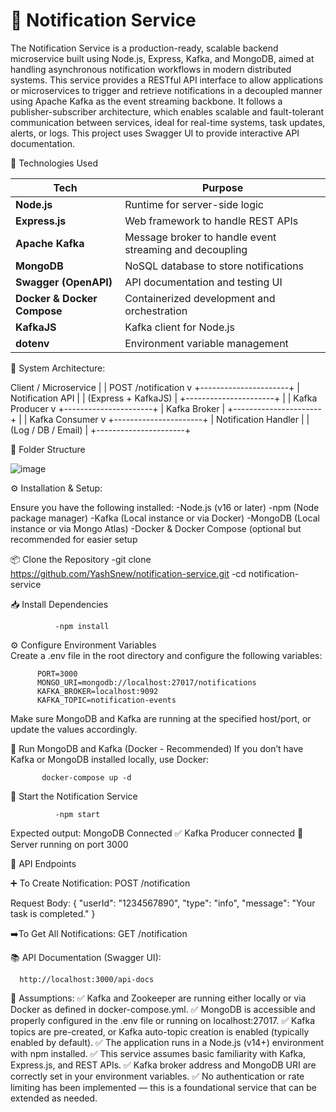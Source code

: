 # 📢 Notification Service
The Notification Service is a production-ready, scalable backend microservice built using Node.js, Express, Kafka, and MongoDB, aimed at handling asynchronous notification workflows in modern distributed systems.
This service provides a RESTful API interface to allow applications or microservices to trigger and retrieve notifications in a decoupled manner using Apache Kafka as the event streaming backbone.
It follows a publisher-subscriber architecture, which enables scalable and fault-tolerant communication between services, ideal for real-time systems, task updates, alerts, or logs.
This project uses Swagger UI to provide interactive API documentation.





🧰 Technologies Used

| Tech                        | Purpose                                                 |
| --------------------------- | ------------------------------------------------------- |
| **Node.js**                 | Runtime for server-side logic                           |
| **Express.js**              | Web framework to handle REST APIs                       |
| **Apache Kafka**            | Message broker to handle event streaming and decoupling |
| **MongoDB**                 | NoSQL database to store notifications                   |
| **Swagger (OpenAPI)**       | API documentation and testing UI                        |
| **Docker & Docker Compose** | Containerized development and orchestration             |
| **KafkaJS**                 | Kafka client for Node.js                                |
| **dotenv**                  | Environment variable management                         |







🔧 System Architecture:


 Client / Microservice
        |
        |  POST /notification
        v
+----------------------+
|  Notification API    |
|  (Express + KafkaJS) |
+----------------------+
        |
        |  Kafka Producer
        v
+----------------------+
|     Kafka Broker     |
+----------------------+
        |
        |  Kafka Consumer
        v
+----------------------+
| Notification Handler |
|  (Log / DB / Email)  |
+----------------------+






📁 Folder Structure

![image](https://github.com/user-attachments/assets/3fb333b5-ed37-4f3c-a40b-2634ff4a21dd)




⚙️ Installation & Setup:

Ensure you have the following installed:
-Node.js (v16 or later)
-npm (Node package manager)
-Kafka (Local instance or via Docker)
-MongoDB (Local instance or via Mongo Atlas)
-Docker & Docker Compose (optional but recommended for easier setup

📦 Clone the Repository
   -git clone https://github.com/YashSnew/notification-service.git
   -cd notification-service

📥 Install Dependencies

              -npm install

⚙️ Configure Environment Variables  
    Create a .env file in the root directory and configure the following variables:

          
          PORT=3000
          MONGO_URI=mongodb://localhost:27017/notifications
          KAFKA_BROKER=localhost:9092
          KAFKA_TOPIC=notification-events
  
  Make sure MongoDB and Kafka are running at the specified host/port, or update the values accordingly.

🧪 Run MongoDB and Kafka (Docker - Recommended)
   If you don’t have Kafka or MongoDB installed locally, use Docker:  

           docker-compose up -d
           
  
🚀 Start the Notification Service  

              -npm start


Expected output:
  MongoDB Connected
 ✅ Kafka Producer connected
 🚀 Server running on port 3000





 🔁 API Endpoints

 
➕ To Create Notification:
POST /notification
 
 Request Body:
   {
     "userId": "1234567890",
     "type": "info",
     "message": "Your task is completed."
   }


➡️To Get All Notifications: 
 GET /notification



📚 API Documentation (Swagger UI): 

      http://localhost:3000/api-docs






🧠 Assumptions:
  ✅ Kafka and Zookeeper are running either locally or via Docker as defined in docker-compose.yml.
  ✅ MongoDB is accessible and properly configured in the .env file or running on localhost:27017.
  ✅ Kafka topics are pre-created, or Kafka auto-topic creation is enabled (typically enabled by default).
  ✅ The application runs in a Node.js (v14+) environment with npm installed.
  ✅ This service assumes basic familiarity with Kafka, Express.js, and REST APIs.
  ✅ Kafka broker address and MongoDB URI are correctly set in your environment variables.
  ✅ No authentication or rate limiting has been implemented — this is a foundational service that can be extended as needed.










          



  



                  
